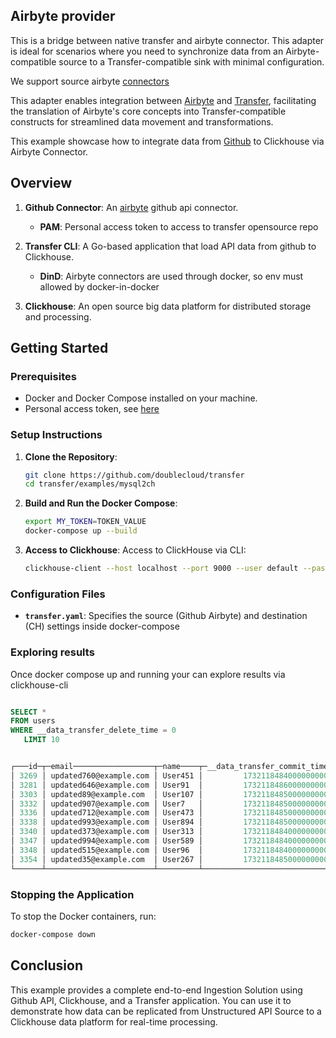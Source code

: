 ## Airbyte provider

This is a bridge between native transfer and airbyte connector.
This adapter is ideal for scenarios where you need to synchronize data from an Airbyte-compatible source to a Transfer-compatible sink with minimal configuration.

We support source airbyte [connectors](https://docs.airbyte.com/category/sources)

This adapter enables integration between [Airbyte](https://docs.airbyte.com/using-airbyte/core-concepts/) and [Transfer](https://github.com/doublecloud/transfer), facilitating the translation of Airbyte's core concepts into Transfer-compatible constructs for streamlined data movement and transformations.


This example showcase how to integrate data from [Github](https://airbyte.com/connectors/github) to Clickhouse via Airbyte Connector.

## Overview

1. **Github Connector**: An [airbyte](https://docs.airbyte.com/integrations/sources/github) github api connector.
    - **PAM**: Personal access token to access to transfer opensource repo

3. **Transfer CLI**: A Go-based application that load API data from github to Clickhouse.
    - **DinD**: Airbyte connectors are used through docker, so env must allowed by docker-in-docker

4. **Clickhouse**: An open source big data platform for distributed storage and processing.

## Getting Started

### Prerequisites

- Docker and Docker Compose installed on your machine.
- Personal access token, see [here](https://github.com/settings/tokens)

### Setup Instructions

1. **Clone the Repository**:
   ```bash
   git clone https://github.com/doublecloud/transfer
   cd transfer/examples/mysql2ch
   ```
   
2. **Build and Run the Docker Compose**:
   ```bash
   export MY_TOKEN=TOKEN_VALUE
   docker-compose up --build
   ```

3. **Access to Clickhouse**:
   Access to ClickHouse via CLI:
   ```bash
   clickhouse-client --host localhost --port 9000 --user default --password 'ch_password'
   ```

### Configuration Files

- **`transfer.yaml`**: Specifies the source (Github Airbyte) and destination (CH) settings inside docker-compose

### Exploring results

Once docker compose up and running your can explore results via clickhouse-cli


```sql

SELECT *
FROM users
WHERE __data_transfer_delete_time = 0
   LIMIT 10


┌───id─┬─email──────────────────┬─name────┬─__data_transfer_commit_time─┬─__data_transfer_delete_time─┐
│ 3269 │ updated760@example.com │ User451 │         1732118484000000000 │                           0 │
│ 3281 │ updated646@example.com │ User91  │         1732118486000000000 │                           0 │
│ 3303 │ updated89@example.com  │ User107 │         1732118485000000000 │                           0 │
│ 3332 │ updated907@example.com │ User7   │         1732118485000000000 │                           0 │
│ 3336 │ updated712@example.com │ User473 │         1732118485000000000 │                           0 │
│ 3338 │ updated993@example.com │ User894 │         1732118485000000000 │                           0 │
│ 3340 │ updated373@example.com │ User313 │         1732118484000000000 │                           0 │
│ 3347 │ updated994@example.com │ User589 │         1732118484000000000 │                           0 │
│ 3348 │ updated515@example.com │ User96  │         1732118484000000000 │                           0 │
│ 3354 │ updated35@example.com  │ User267 │         1732118485000000000 │                           0 │
└──────┴────────────────────────┴─────────┴─────────────────────────────┴─────────────────────────────┘
```

### Stopping the Application

To stop the Docker containers, run:

```bash
docker-compose down
```

## Conclusion

This example provides a complete end-to-end Ingestion Solution using Github API, Clickhouse, and a Transfer application. You can use it to demonstrate how data can be replicated from Unstructured API Source to a Clickhouse data platform for real-time processing.
